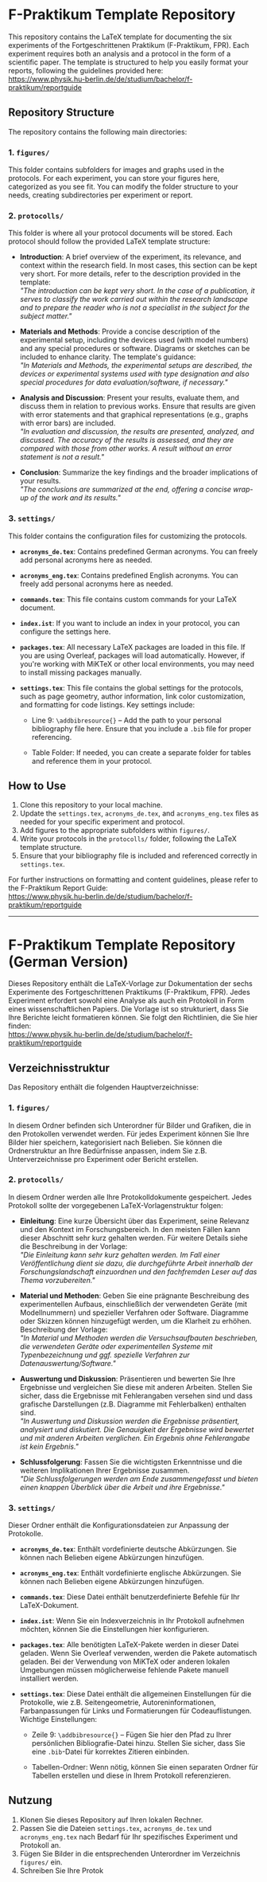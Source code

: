 # F-Praktikum Template Repository

This repository contains the LaTeX template for documenting the six experiments of the Fortgeschrittenen Praktikum (F-Praktikum, FPR). Each experiment requires both an analysis and a protocol in the form of a scientific paper. The template is structured to help you easily format your reports, following the guidelines provided here:  
https://www.physik.hu-berlin.de/de/studium/bachelor/f-praktikum/reportguide

## Repository Structure

The repository contains the following main directories:

### 1. `figures/`
This folder contains subfolders for images and graphs used in the protocols. For each experiment, you can store your figures here, categorized as you see fit. You can modify the folder structure to your needs, creating subdirectories per experiment or report.

### 2. `protocolls/`
This folder is where all your protocol documents will be stored. Each protocol should follow the provided LaTeX template structure:

- **Introduction**: A brief overview of the experiment, its relevance, and context within the research field. In most cases, this section can be kept very short. For more details, refer to the description provided in the template:  
  _"The introduction can be kept very short. In the case of a publication, it serves to classify the work carried out within the research landscape and to prepare the reader who is not a specialist in the subject for the subject matter."_

- **Materials and Methods**: Provide a concise description of the experimental setup, including the devices used (with model numbers) and any special procedures or software. Diagrams or sketches can be included to enhance clarity. The template's guidance:  
  _"In Materials and Methods, the experimental setups are described, the devices or experimental systems used with type designation and also special procedures for data evaluation/software, if necessary."_

- **Analysis and Discussion**: Present your results, evaluate them, and discuss them in relation to previous works. Ensure that results are given with error statements and that graphical representations (e.g., graphs with error bars) are included.  
  _"In evaluation and discussion, the results are presented, analyzed, and discussed. The accuracy of the results is assessed, and they are compared with those from other works. A result without an error statement is not a result."_

- **Conclusion**: Summarize the key findings and the broader implications of your results.  
  _"The conclusions are summarized at the end, offering a concise wrap-up of the work and its results."_

### 3. `settings/`
This folder contains the configuration files for customizing the protocols.

- **`acronyms_de.tex`**: Contains predefined German acronyms. You can freely add personal acronyms here as needed.

- **`acronyms_eng.tex`**: Contains predefined English acronyms. You can freely add personal acronyms here as needed.

- **`commands.tex`**: This file contains custom commands for your LaTeX document.

- **`index.ist`**: If you want to include an index in your protocol, you can configure the settings here.

- **`packages.tex`**: All necessary LaTeX packages are loaded in this file. If you are using Overleaf, packages will load automatically. However, if you're working with MiKTeX or other local environments, you may need to install missing packages manually.

- **`settings.tex`**: This file contains the global settings for the protocols, such as page geometry, author information, link color customization, and formatting for code listings. Key settings include:

  - Line 9: `\addbibresource{}` – Add the path to your personal bibliography file here. Ensure that you include a `.bib` file for proper referencing.

  - Table Folder: If needed, you can create a separate folder for tables and reference them in your protocol.

## How to Use

1. Clone this repository to your local machine.
2. Update the `settings.tex`, `acronyms_de.tex`, and `acronyms_eng.tex` files as needed for your specific experiment and protocol.
3. Add figures to the appropriate subfolders within `figures/`.
4. Write your protocols in the `protocolls/` folder, following the LaTeX template structure.
5. Ensure that your bibliography file is included and referenced correctly in `settings.tex`.

For further instructions on formatting and content guidelines, please refer to the F-Praktikum Report Guide:  
https://www.physik.hu-berlin.de/de/studium/bachelor/f-praktikum/reportguide

---

# F-Praktikum Template Repository (German Version)

Dieses Repository enthält die LaTeX-Vorlage zur Dokumentation der sechs Experimente des Fortgeschrittenen Praktikums (F-Praktikum, FPR). Jedes Experiment erfordert sowohl eine Analyse als auch ein Protokoll in Form eines wissenschaftlichen Papiers. Die Vorlage ist so strukturiert, dass Sie Ihre Berichte leicht formatieren können. Sie folgt den Richtlinien, die Sie hier finden:  
https://www.physik.hu-berlin.de/de/studium/bachelor/f-praktikum/reportguide

## Verzeichnisstruktur

Das Repository enthält die folgenden Hauptverzeichnisse:

### 1. `figures/`
In diesem Ordner befinden sich Unterordner für Bilder und Grafiken, die in den Protokollen verwendet werden. Für jedes Experiment können Sie Ihre Bilder hier speichern, kategorisiert nach Belieben. Sie können die Ordnerstruktur an Ihre Bedürfnisse anpassen, indem Sie z.B. Unterverzeichnisse pro Experiment oder Bericht erstellen.

### 2. `protocolls/`
In diesem Ordner werden alle Ihre Protokolldokumente gespeichert. Jedes Protokoll sollte der vorgegebenen LaTeX-Vorlagenstruktur folgen:

- **Einleitung**: Eine kurze Übersicht über das Experiment, seine Relevanz und den Kontext im Forschungsbereich. In den meisten Fällen kann dieser Abschnitt sehr kurz gehalten werden. Für weitere Details siehe die Beschreibung in der Vorlage:  
  _"Die Einleitung kann sehr kurz gehalten werden. Im Fall einer Veröffentlichung dient sie dazu, die durchgeführte Arbeit innerhalb der Forschungslandschaft einzuordnen und den fachfremden Leser auf das Thema vorzubereiten."_

- **Material und Methoden**: Geben Sie eine prägnante Beschreibung des experimentellen Aufbaus, einschließlich der verwendeten Geräte (mit Modellnummern) und spezieller Verfahren oder Software. Diagramme oder Skizzen können hinzugefügt werden, um die Klarheit zu erhöhen. Beschreibung der Vorlage:  
  _"In Material und Methoden werden die Versuchsaufbauten beschrieben, die verwendeten Geräte oder experimentellen Systeme mit Typenbezeichnung und ggf. spezielle Verfahren zur Datenauswertung/Software."_

- **Auswertung und Diskussion**: Präsentieren und bewerten Sie Ihre Ergebnisse und vergleichen Sie diese mit anderen Arbeiten. Stellen Sie sicher, dass die Ergebnisse mit Fehlerangaben versehen sind und dass grafische Darstellungen (z.B. Diagramme mit Fehlerbalken) enthalten sind.  
  _"In Auswertung und Diskussion werden die Ergebnisse präsentiert, analysiert und diskutiert. Die Genauigkeit der Ergebnisse wird bewertet und mit anderen Arbeiten verglichen. Ein Ergebnis ohne Fehlerangabe ist kein Ergebnis."_

- **Schlussfolgerung**: Fassen Sie die wichtigsten Erkenntnisse und die weiteren Implikationen Ihrer Ergebnisse zusammen.  
  _"Die Schlussfolgerungen werden am Ende zusammengefasst und bieten einen knappen Überblick über die Arbeit und ihre Ergebnisse."_

### 3. `settings/`
Dieser Ordner enthält die Konfigurationsdateien zur Anpassung der Protokolle.

- **`acronyms_de.tex`**: Enthält vordefinierte deutsche Abkürzungen. Sie können nach Belieben eigene Abkürzungen hinzufügen.

- **`acronyms_eng.tex`**: Enthält vordefinierte englische Abkürzungen. Sie können nach Belieben eigene Abkürzungen hinzufügen.

- **`commands.tex`**: Diese Datei enthält benutzerdefinierte Befehle für Ihr LaTeX-Dokument.

- **`index.ist`**: Wenn Sie ein Indexverzeichnis in Ihr Protokoll aufnehmen möchten, können Sie die Einstellungen hier konfigurieren.

- **`packages.tex`**: Alle benötigten LaTeX-Pakete werden in dieser Datei geladen. Wenn Sie Overleaf verwenden, werden die Pakete automatisch geladen. Bei der Verwendung von MiKTeX oder anderen lokalen Umgebungen müssen möglicherweise fehlende Pakete manuell installiert werden.

- **`settings.tex`**: Diese Datei enthält die allgemeinen Einstellungen für die Protokolle, wie z.B. Seitengeometrie, Autoreninformationen, Farbanpassungen für Links und Formatierungen für Codeauflistungen. Wichtige Einstellungen:

  - Zeile 9: `\addbibresource{}` – Fügen Sie hier den Pfad zu Ihrer persönlichen Bibliografie-Datei hinzu. Stellen Sie sicher, dass Sie eine `.bib`-Datei für korrektes Zitieren einbinden.

  - Tabellen-Ordner: Wenn nötig, können Sie einen separaten Ordner für Tabellen erstellen und diese in Ihrem Protokoll referenzieren.

## Nutzung

1. Klonen Sie dieses Repository auf Ihren lokalen Rechner.
2. Passen Sie die Dateien `settings.tex`, `acronyms_de.tex` und `acronyms_eng.tex` nach Bedarf für Ihr spezifisches Experiment und Protokoll an.
3. Fügen Sie Bilder in die entsprechenden Unterordner im Verzeichnis `figures/` ein.
4. Schreiben Sie Ihre Protok
